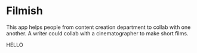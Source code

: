 # Filmish

This app helps people from content creation department to collab with one another. A writer could collab with a cinematographer to make short films.

HELLO
